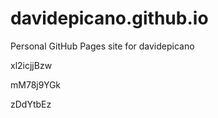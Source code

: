# davidepicano.github.io
Personal GitHub Pages site for davidepicano




































xl2icjjBzw


mM78j9YGk

zDdYtbEz
